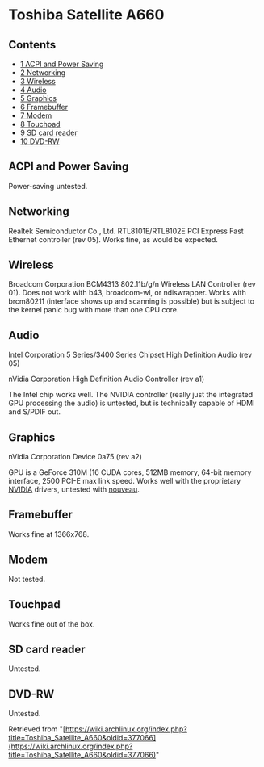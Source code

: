 # Toshiba Satellite A660

## Contents

*   [1 ACPI and Power Saving](#ACPI_and_Power_Saving)
*   [2 Networking](#Networking)
*   [3 Wireless](#Wireless)
*   [4 Audio](#Audio)
*   [5 Graphics](#Graphics)
*   [6 Framebuffer](#Framebuffer)
*   [7 Modem](#Modem)
*   [8 Touchpad](#Touchpad)
*   [9 SD card reader](#SD_card_reader)
*   [10 DVD-RW](#DVD-RW)

## ACPI and Power Saving

Power-saving untested.

## Networking

Realtek Semiconductor Co., Ltd. RTL8101E/RTL8102E PCI Express Fast Ethernet controller (rev 05). Works fine, as would be expected.

## Wireless

Broadcom Corporation BCM4313 802.11b/g/n Wireless LAN Controller (rev 01). Does not work with b43, broadcom-wl, or ndiswrapper. Works with brcm80211 (interface shows up and scanning is possible) but is subject to the kernel panic bug with more than one CPU core.

## Audio

Intel Corporation 5 Series/3400 Series Chipset High Definition Audio (rev 05)

nVidia Corporation High Definition Audio Controller (rev a1)

The Intel chip works well. The NVIDIA controller (really just the integrated GPU processing the audio) is untested, but is technically capable of HDMI and S/PDIF out.

## Graphics

nVidia Corporation Device 0a75 (rev a2)

GPU is a GeForce 310M (16 CUDA cores, 512MB memory, 64-bit memory interface, 2500 PCI-E max link speed. Works well with the proprietary [NVIDIA](/index.php/NVIDIA "NVIDIA") drivers, untested with [nouveau](/index.php/Nouveau "Nouveau").

## Framebuffer

Works fine at 1366x768.

## Modem

Not tested.

## Touchpad

Works fine out of the box.

## SD card reader

Untested.

## DVD-RW

Untested.

Retrieved from "[https://wiki.archlinux.org/index.php?title=Toshiba_Satellite_A660&oldid=377066](https://wiki.archlinux.org/index.php?title=Toshiba_Satellite_A660&oldid=377066)"